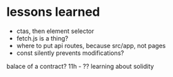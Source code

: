 # lessons learned
- ctas, then element selector
- fetch.js is a thing?
- where to put api routes, because src/app, not pages
- const silently prevents modifications?

balace of a contract?
11h - ?? learning about solidity